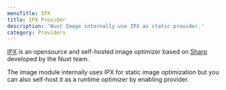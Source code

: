 ```yaml
---
menuTitle: IPX
title: IPX Provider
description: 'Nuxt Image internally use IPX as static provider.'
category: Providers
---
```


[IPX](https://github.com/nuxt-contrib/ipx) is an opensource and self-hosted image optimizer based on [Sharp](https://github.com/lovell/sharp) developed by the Nuxt team.

The image module internally uses IPX for static image optimization but you can also self-host it as a runtime optimizer by enabling provider.
